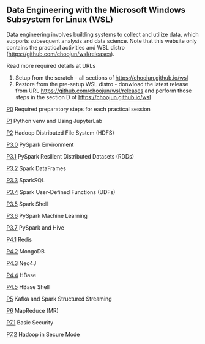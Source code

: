 ## Data Engineering with the Microsoft Windows Subsystem for Linux (WSL)

Data engineering involves building systems to collect and utilize data, which supports subsequent analysis and data science. Note that this website only contains the practical activities and WSL distro (https://github.com/choojun/wsl/releases). 

Read more required details at URLs
  1. Setup from the scratch - all sections of https://choojun.github.io/wsl
  2. Restore from the pre-setup WSL distro - donwload the latest release from URL https://github.com/choojun/wsl/releases and perform those steps in the section D of https://choojun.github.io/wsl

[P0](https://github.com/choojun/wsl/blob/main/P0.md) Required preparatory steps for each practical session

[P1](https://github.com/choojun/wsl/blob/main/P1.md) Python venv and Using JupyterLab

[P2](https://github.com/choojun/wsl/blob/main/P2.md) Hadoop Distributed File System (HDFS)

[P3.0](https://github.com/choojun/wsl/blob/main/P3.0.md) PySpark Environment

[P3.1](https://github.com/choojun/wsl/blob/main/P3.1.md) PySpark Resilient Distributed Datasets (RDDs)

[P3.2](https://github.com/choojun/wsl/blob/main/P3.2.md) Spark DataFrames

[P3.3](https://github.com/choojun/wsl/blob/main/P3.3.md) SparkSQL

[P3.4](https://github.com/choojun/wsl/blob/main/P3.4.md) Spark User-Defined Functions (UDFs)

[P3.5](https://github.com/choojun/wsl/blob/main/P3.5.md) Spark Shell

[P3.6](https://github.com/choojun/wsl/blob/main/P3.6.md) PySpark Machine Learning

[P3.7](https://github.com/choojun/wsl/blob/main/P3.7.md) PySpark and Hive

[P4.1](https://github.com/choojun/wsl/blob/main/P4.1.md) Redis

[P4.2](https://github.com/choojun/wsl/blob/main/P4.2.md) MongoDB

[P4.3](https://github.com/choojun/wsl/blob/main/P4.3.md) Neo4J

[P4.4](https://github.com/choojun/wsl/blob/main/P4.4.md) HBase

[P4.5](https://github.com/choojun/wsl/blob/main/P4.5.md) HBase Shell

[P5](https://github.com/choojun/wsl/blob/main/P5.md) Kafka and Spark Structured Streaming

[P6](https://github.com/choojun/wsl/blob/main/P6.md) MapReduce (MR)

[P7.1](https://github.com/choojun/wsl/blob/main/P7.1.md) Basic Security

[P7.2](https://github.com/choojun/wsl/blob/main/P7.2.md) Hadoop in Secure Mode
